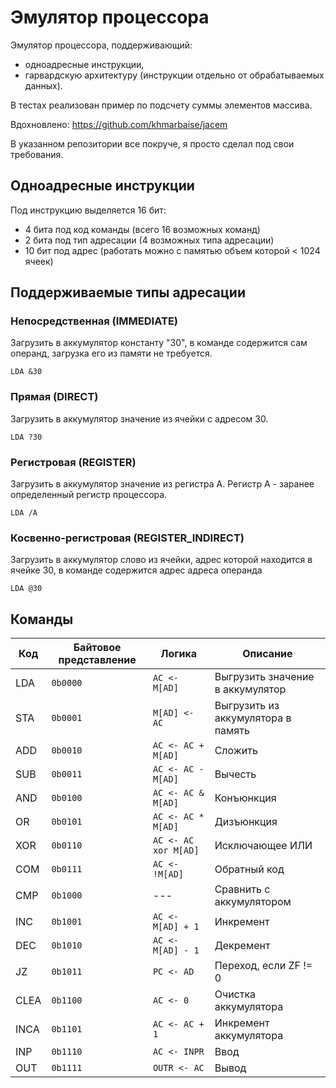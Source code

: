 # Эмулятор процессора

Эмулятор процессора, поддерживающий: 
- одноадресные инструкции, 
- гарвардскую архитектуру (инструкции отдельно от обрабатываемых данных).

В тестах реализован пример по подсчету суммы элементов массива.

Вдохновлено: https://github.com/khmarbaise/jacem

В указанном репозитории все покруче, я просто сделал под свои требования. 

## Одноадресные инструкции

Под инструкцию выделяется 16 бит:
- 4 бита под код команды (всего 16 возможных команд)
- 2 бита под тип адресации (4 возможных типа адресации)
- 10 бит под адрес (работать можно с памятью объем которой < 1024 ячеек)

## Поддерживаемые типы адресации

### Непосредственная (IMMEDIATE)

Загрузить в аккумулятор константу "30", в команде содержится сам операнд, загрузка его из памяти не требуется.
```
LDA &30
```

### Прямая (DIRECT)

Загрузить в аккумулятор значение из ячейки с адресом 30.
```
LDA ?30
```

### Регистровая (REGISTER)

Загрузить в аккумулятор значение из регистра A. Регистр А - заранее определенный регистр процессора.
```
LDA /A
```

### Косвенно-регистровая (REGISTER_INDIRECT)

Загрузить в аккумулятор слово из ячейки, адрес которой находится в ячейке 30, в команде содержится адрес адреса операнда
```
LDA @30
```

## Команды

| Код  | Байтовое представление | Логика             | Описание                          |
|------|------------------------|--------------------|-----------------------------------|
| LDA  | `0b0000`                 | `AC <- M[AD]`      | Выгрузить значение в аккумулятор  |
| STA  | `0b0001`                 | `M[AD] <- AC`      | Выгрузить из аккумулятора в память |
| ADD  | `0b0010`                 | `AC <- AC + M[AD]` | Сложить                           |
| SUB  | `0b0011`                 | `AC <- AC - M[AD]` | Вычесть                           |
| AND  | `0b0100`                 | `AC <- AC & M[AD]`   | Конъюнкция                        |
| OR   | `0b0101`                 | `AC <- AC * M[AD]`   | Дизъюнкция                         |
| XOR  | `0b0110`                 | `AC <- AC xor M[AD]` | Исключающее ИЛИ                   |
| COM  | `0b0111`                 | `AC <- !M[AD]`       | Обратный код                      |
| CMP  | `0b1000`                 | ---                | Сравнить с аккумулятором          |
| INC  | `0b1001`                 | `AC <- M[AD] + 1`  | Инкремент                         |
| DEC  | `0b1010`                 | `AC <- M[AD] - 1`  | Декремент                         |
| JZ   | `0b1011`                 | `PC <- AD`           | Переход, если ZF != 0             |
| CLEA | `0b1100`                 | `AC <- 0`            | Очистка аккумулятора              |
| INCA | `0b1101`                 | `AC <- AC + 1`       | Инкремент аккумулятора            |
| INP  | `0b1110`                 | `AC <- INPR`         | Ввод                              |
| OUT  | `0b1111`                 | `OUTR <- AC`         | Вывод                             |
